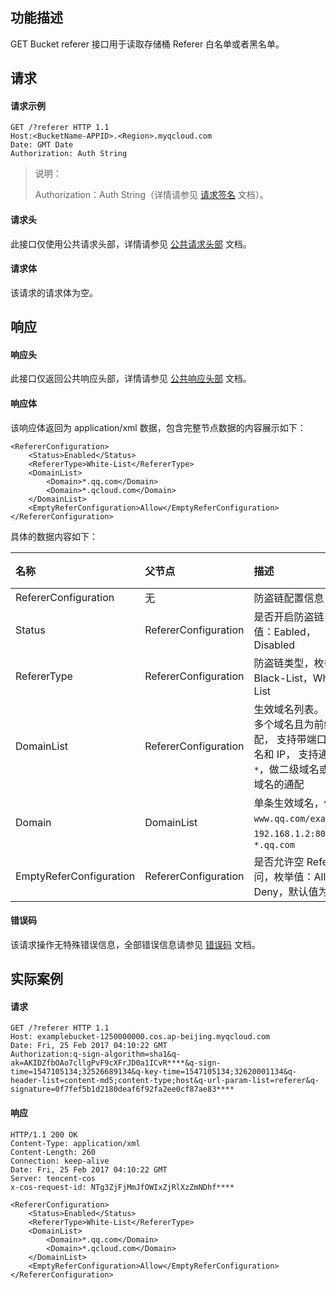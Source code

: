 ## 功能描述

GET Bucket referer 接口用于读取存储桶 Referer 白名单或者黑名单。

## 请求

#### 请求示例

```HTTP
GET /?referer HTTP 1.1
Host:<BucketName-APPID>.<Region>.myqcloud.com
Date: GMT Date
Authorization: Auth String
```

> 说明：
>
> Authorization：Auth String（详情请参见 [请求签名](https://intl.cloud.tencent.com/document/product/436/7778) 文档）。

#### 请求头

此接口仅使用公共请求头部，详情请参见 [公共请求头部](https://intl.cloud.tencent.com/document/product/436/7728) 文档。

#### 请求体

该请求的请求体为空。

## 响应

#### 响应头

此接口仅返回公共响应头部，详情请参见 [公共响应头部](https://intl.cloud.tencent.com/document/product/436/7729) 文档。

#### 响应体

该响应体返回为 application/xml 数据，包含完整节点数据的内容展示如下：

```shell
<RefererConfiguration>
    <Status>Enabled</Status>
    <RefererType>White-List</RefererType>
    <DomainList>
        <Domain>*.qq.com</Domain>
        <Domain>*.qcloud.com</Domain>
    </DomainList>
    <EmptyReferConfiguration>Allow</EmptyReferConfiguration>
</RefererConfiguration>
```

具体的数据内容如下：

| 名称                    | 父节点               | 描述                                                         | 类型      | 必选 |
| :---------------------- | :------------------- | :----------------------------------------------------------- | :-------- | :--- |
| RefererConfiguration    | 无                   | 防盗链配置信息                                               | Container | 是   |
| Status                  | RefererConfiguration | 是否开启防盗链，枚举值：Eabled，Disabled                     | String    | 是   |
| RefererType             | RefererConfiguration | 防盗链类型，枚举值：Black-List，White-List                   | String    | 是   |
| DomainList              | RefererConfiguration | 生效域名列表。 支持多个域名且为前缀匹配， 支持带端口的域名和 IP， 支持通配符`*`，做二级域名或多级域名的通配 | Container | 是   |
| Domain                  | DomainList           | 单条生效域名，例如 `www.qq.com/example`，`192.168.1.2:8080`， `*.qq.com` | String    | 是   |
| EmptyReferConfiguration | RefererConfiguration | 是否允许空 Referer 访问，枚举值：Allow，Deny，默认值为 Deny  | String    | 否   |

#### 错误码

该请求操作无特殊错误信息，全部错误信息请参见 [错误码](https://intl.cloud.tencent.com/document/product/436/7730) 文档。

## 实际案例

#### 请求

```shell
GET /?referer HTTP 1.1
Host: examplebucket-1250000000.cos.ap-beijing.myqcloud.com
Date: Fri, 25 Feb 2017 04:10:22 GMT
Authorization:q-sign-algorithm=sha1&q-ak=AKIDZfbOAo7cllgPvF9cXFrJD0a1ICvR****&q-sign-time=1547105134;32526689134&q-key-time=1547105134;32620001134&q-header-list=content-md5;content-type;host&q-url-param-list=referer&q-signature=0f7fef5b1d2180deaf6f92fa2ee0cf87ae83****
```

#### 响应

```shell
HTTP/1.1 200 OK
Content-Type: application/xml
Content-Length: 260
Connection: keep-alive
Date: Fri, 25 Feb 2017 04:10:22 GMT
Server: tencent-cos
x-cos-request-id: NTg3ZjFjMmJfOWIxZjRlXzZmNDhf****

<RefererConfiguration>
    <Status>Enabled</Status>
    <RefererType>White-List</RefererType>
    <DomainList>
        <Domain>*.qq.com</Domain>
        <Domain>*.qcloud.com</Domain>
    </DomainList>
    <EmptyReferConfiguration>Allow</EmptyReferConfiguration>
</RefererConfiguration>
```